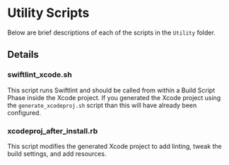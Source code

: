 # Utility Scripts

Below are brief descriptions of each of the scripts in the `Utility` folder.

## Details

### swiftlint_xcode.sh

This script runs Swiftlint and should be called from within a Build Script Phase inside the Xcode project. If you generated the Xcode project using the `generate_xcodeproj.sh` script than this will have already been configured.

### xcodeproj_after_install.rb

This script modifies the generated Xcode project to add linting, tweak the build settings, and add resources.
